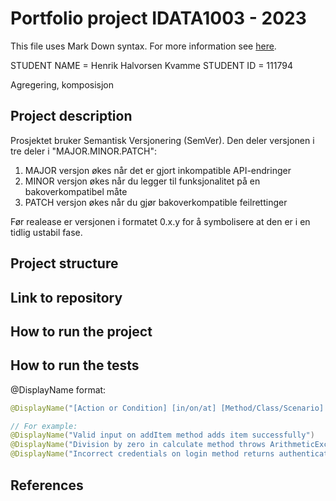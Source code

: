 # Portfolio project IDATA1003 - 2023
This file uses Mark Down syntax. For more information see [here](https://www.markdownguide.org/basic-syntax/).

STUDENT NAME = Henrik Halvorsen Kvamme
STUDENT ID = 111794

Agregering, komposisjon

## Project description

[//]: # (TODO: Write a short description of your project/product here.)
Prosjektet bruker Semantisk Versjonering (SemVer). Den deler versjonen i tre deler i "MAJOR.MINOR.PATCH":
1. MAJOR versjon økes når det er gjort inkompatible API-endringer
2. MINOR versjon økes når du legger til funksjonalitet på en bakoverkompatibel måte
3. PATCH versjon økes når du gjør bakoverkompatible feilrettinger

Før realease er versjonen i formatet 0.x.y for å symbolisere at den er i en tidlig ustabil fase.

## Project structure

[//]: # (TODO: Describe the structure of your project here. How have you used packages in your structure. Where are all sourcefiles stored. Where are all JUnit-test classes stored. etc.)

## Link to repository

[//]: # (TODO: Include a link to your repository here.)

## How to run the project

[//]: # (TODO: Describe how to run your project here. What is the main class? What is the main method?
What is the input and output of the program? What is the expected behaviour of the program?)

## How to run the tests

[//]: # (TODO: Describe how to run the tests here.)
@DisplayName format:

```java
@DisplayName("[Action or Condition] [in/on/at] [Method/Class/Scenario] [Expected Result/Behavior]")

// For example:
@DisplayName("Valid input on addItem method adds item successfully")
@DisplayName("Division by zero in calculate method throws ArithmeticException")
@DisplayName("Incorrect credentials on login method returns authentication error")
```

## References

[//]: # (TODO: Include references here, if any. For example, if you have used code from the course book, include a reference to the chapter.
Or if you have used code from a website or other source, include a link to the source.)
